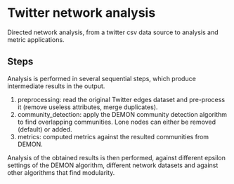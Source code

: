 # Twitter network analysis
Directed network analysis, from a twitter csv data source to analysis and metric applications.

## Steps
Analysis is performed in several sequential steps, which produce intermediate results in the output.
1. preprocessing: read the original Twitter edges dataset and pre-process it (remove useless attributes, merge duplicates).
2. community_detection: apply the DEMON community detection algorithm to find overlapping communities. Lone nodes can either be removed (default) or added.
3. metrics: computed metrics against the resulted communities from DEMON.

Analysis of the obtained results is then performed, against different epsilon settings of the DEMON algorithm, different network datasets and against other algorithms that find modularity.